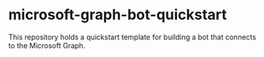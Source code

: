 # microsoft-graph-bot-quickstart
This repository holds a quickstart template for building a bot that connects to the Microsoft Graph.

